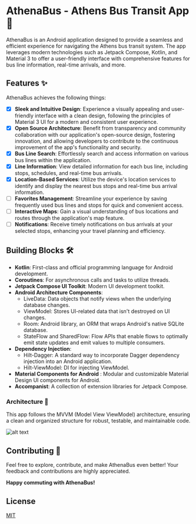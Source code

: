 # AthenaBus - Athens Bus Transit App 🚎

AthenaBus is an Android application designed to provide a seamless and efficient experience for navigating the Athens bus transit system. The app leverages modern technologies such as Jetpack Compose, Kotlin, and Material 3 to offer a user-friendly interface with comprehensive features for bus line information, real-time arrivals, and more.

## Features ✨

AthenaBus achieves the following things:

- [x] **Sleek and Intuitive Design**: Experience a visually appealing and user-friendly interface with a clean design, following the principles of Material 3 UI for a modern and consistent user experience.
- [x] **Open Source Architecture**: Benefit from transparency and community collaboration with our application's open-source design, fostering innovation, and allowing developers to contribute to the continuous improvement of the app's functionality and security.
- [x] **Bus Line Search**: Effortlessly search and access information on various bus lines within the application.
- [x] **Line Information**: View detailed information for each bus line, including stops, schedules, and real-time bus arrivals.
- [x] **Location-Based Services**: Utilize the device's location services to identify and display the nearest bus stops and real-time bus arrival information.
- [ ] **Favorites Management**: Streamline your experience by saving frequently used bus lines and stops for quick and convenient access.
- [ ] **Interactive Maps**: Gain a visual understanding of bus locations and routes through the application's map feature.
- [ ] **Notifications**: Receive timely notifications on bus arrivals at your selected stops, enhancing your travel planning and efficiency.

## Building Blocks 🛠

- **Kotlin**: First-class and official programming language for Android development.
- **Coroutines**: For asynchronous calls and tasks to utilize threads.
- **Jetpack Compose UI Toolkit**: Modern UI development toolkit.
- **Android Architecture Components**:
  - LiveData: Data objects that notify views when the underlying database changes.
  - ViewModel: Stores UI-related data that isn't destroyed on UI changes.
  - Room: Android library, an ORM that wraps Android's native SQLite database.
  - StateFlow and SharedFlow: Flow APIs that enable flows to optimally emit state updates and emit values to multiple consumers.
- **Dependency Injection**:
  - Hilt-Dagger: A standard way to incorporate Dagger dependency injection into an Android application.
  - Hilt-ViewModel: DI for injecting ViewModel.
- **Material Components for Android** : Modular and customizable Material Design UI components for Android.
- **Accompanist**: A collection of extension libraries for Jetpack Compose.

### Architecture 📐

This app follows the MVVM (Model View ViewModel) architecture, ensuring a clean and organized structure for robust, testable, and maintainable code.

![alt text](https://journaldev.nyc3.cdn.digitaloceanspaces.com/2018/04/android-mvvm-pattern.png)


## Contributing 📢

Feel free to explore, contribute, and make AthenaBus even better! Your feedback and contributions are highly appreciated.

**Happy commuting with AthenaBus!**

## License

[MIT](https://choosealicense.com/licenses/mit/)

